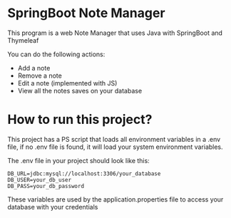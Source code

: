 # SpringBoot Note Manager

This program is a web Note Manager that uses Java with SpringBoot and Thymeleaf

You can do the following actions:
- Add a note
- Remove a note
- Edit a note (implemented with JS)
- View all the notes saves on your database

# How to run this project?

This project has a PS script that loads all environment variables in a .env file, if no .env file is found, it will load your system environment variables.

The .env file in your project should look like this:
```dotenv
DB_URL=jdbc:mysql://localhost:3306/your_database
DB_USER=your_db_user
DB_PASS=your_db_password
```

These variables are used by the application.properties file to access your database with your credentials
